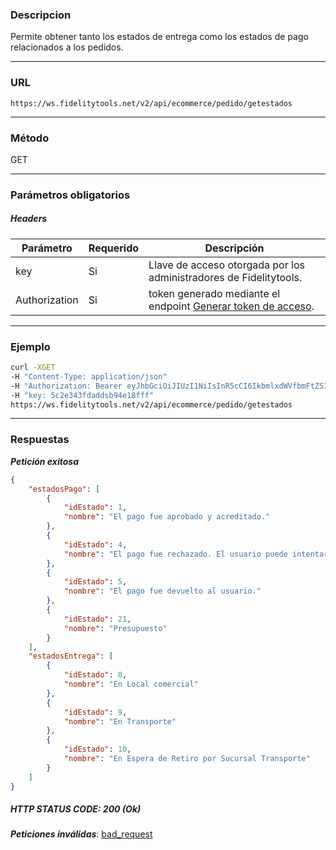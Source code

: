 ### Descripcion
Permite obtener tanto los estados de entrega como los estados de pago relacionados a los pedidos.
___

### URL
` https://ws.fidelitytools.net/v2/api/ecommerce/pedido/getestados `
___

### Método
GET
___
### Parámetros obligatorios

##### Headers

|Parámetro |Requerido |Descripción                 |
|----------|----------|----------------------------|
| key         | Si		 | Llave de acceso otorgada por los administradores de Fidelitytools. |
| Authorization       | Si		 | token generado mediante el endpoint [Generar token de acceso](https://github.com/bebeto-fidelitytools/FidelitytoolsWS/blob/master/docs/autenticaci%C3%B3n.md). |

___
### Ejemplo
```bash
curl -XGET 
-H "Content-Type: application/json" 
-H "Authorization: Bearer eyJhbGciOiJIUzI1NiIsInR5cCI6IkbmlxdWVfbmFtZSI6InVzZXJb25maWciLCJuYmYiOjE1NTYxMTk0MNjIwNTgwNywiaWF0IjoxNTU2MTE5NDA3LCJpczovL3dzLmZpZGVsaXR5dG9vbHMubmV0L3YyIiwiYXVkIjoiaHa2U2asdasdy5maWRlbGl0eXRvb2xzLm5ldC92MiJ9RDDpMHEB4SsmY0j87OcS5mbxe2XxSAY" 
-H "key: 5c2e343fdaddsb94e18fff"
https://ws.fidelitytools.net/v2/api/ecommerce/pedido/getestados
```
___
### Respuestas
***Petición exitosa***
```json
{
    "estadosPago": [
        {
            "idEstado": 1,
            "nombre": "El pago fue aprobado y acreditado."
        },
        {
            "idEstado": 4,
            "nombre": "El pago fue rechazado. El usuario puede intentar nuevamente."
        },
        {
            "idEstado": 5,
            "nombre": "El pago fue devuelto al usuario."
        },
        {
            "idEstado": 21,
            "nombre": "Presupuesto"
        }
    ],
    "estadosEntrega": [
        {
            "idEstado": 8,
            "nombre": "En Local comercial"
        },
        {
            "idEstado": 9,
            "nombre": "En Transporte"
        },
        {
            "idEstado": 10,
            "nombre": "En Espera de Retiro por Sucursal Transporte"
        }
    ]
}
```

##### HTTP STATUS CODE: 200 (Ok)

***Peticiones inválidas***: [bad_request](https://github.com/bebeto-fidelitytools/FidelitytoolsWS/blob/master/docs/ecommerce/bad_request.md)
